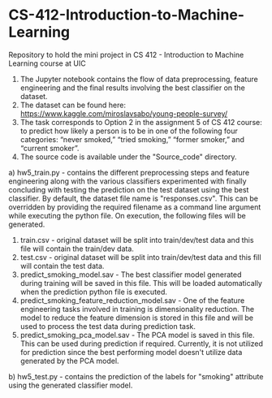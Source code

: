 # CS-412-Introduction-to-Machine-Learning
Repository to hold the mini project in CS 412 - Introduction to Machine Learning course at UIC

1. The Jupyter notebook contains the flow of data preprocessing, feature engineering and the final results involving the best classifier on the dataset.
2. The dataset can be found here: https://www.kaggle.com/miroslavsabo/young-people-survey/
3. The task corresponds to Option 2 in the assignment 5 of CS 412 course: to predict how likely a person is to be in one of the following four categories: “never smoked,” “tried smoking,” “former smoker,” and “current smoker”.
4. The source code is available under the "Source_code" directory.

a) hw5_train.py - contains the different preprocessing steps and feature engineering along with the various classifiers experimented with finally concluding with testing the prediction on the test dataset using the best classifier.
By default, the dataset file name is "responses.csv". This can be overridden by providing the required filename as a command line argument while executing the python file.
On execution, the following files will be generated.
1) train.csv - original dataset will be split into train/dev/test data and this file will contain the train/dev data.
2) test.csv - original dataset will be split into train/dev/test data and this fill will contain the test data.
3) predict_smoking_model.sav - The best classifier model generated during training will be saved in this file. This will be loaded automatically when the prediction python file is executed.
4) predict_smoking_feature_reduction_model.sav - One of the feature engineering tasks involved in training is dimensionality reduction. The model to reduce the feature dimension is stored in this file and will be used to process the test data during prediction task.
5) predict_smoking_pca_model.sav - The PCA model is saved in this file. This can be used during prediction if required. Currently, it is not utilized for prediction since the best performing model doesn't utilize data generated by the PCA model.

b) hw5_test.py - contains the prediction of the labels for "smoking" attribute using the generated classifier model.
